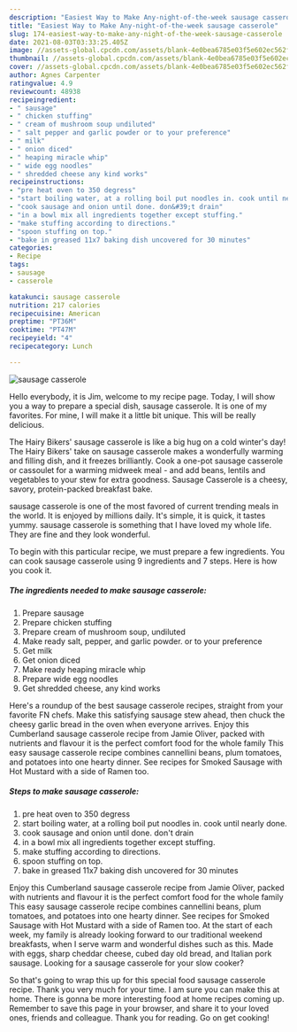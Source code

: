 ```yaml
---
description: "Easiest Way to Make Any-night-of-the-week sausage casserole"
title: "Easiest Way to Make Any-night-of-the-week sausage casserole"
slug: 174-easiest-way-to-make-any-night-of-the-week-sausage-casserole
date: 2021-08-03T03:33:25.405Z
image: //assets-global.cpcdn.com/assets/blank-4e0bea6785e03f5e602ec562f230caae08da540cada707380b4fe1bbebba43da.png
thumbnail: //assets-global.cpcdn.com/assets/blank-4e0bea6785e03f5e602ec562f230caae08da540cada707380b4fe1bbebba43da.png
cover: //assets-global.cpcdn.com/assets/blank-4e0bea6785e03f5e602ec562f230caae08da540cada707380b4fe1bbebba43da.png
author: Agnes Carpenter
ratingvalue: 4.9
reviewcount: 48938
recipeingredient:
- " sausage"
- " chicken stuffing"
- " cream of mushroom soup undiluted"
- " salt pepper and garlic powder or to your preference"
- " milk"
- " onion diced"
- " heaping miracle whip"
- " wide egg noodles"
- " shredded cheese any kind works"
recipeinstructions:
- "pre heat oven to 350 degress"
- "start boiling water, at a rolling boil put noodles in. cook until nearly done."
- "cook sausage and onion until done. don&#39;t drain"
- "in a bowl mix all ingredients together except stuffing."
- "make stuffing according to directions."
- "spoon stuffing on top."
- "bake in greased 11x7 baking dish uncovered for 30 minutes"
categories:
- Recipe
tags:
- sausage
- casserole

katakunci: sausage casserole 
nutrition: 217 calories
recipecuisine: American
preptime: "PT36M"
cooktime: "PT47M"
recipeyield: "4"
recipecategory: Lunch

---
```



![sausage casserole](//assets-global.cpcdn.com/assets/blank-4e0bea6785e03f5e602ec562f230caae08da540cada707380b4fe1bbebba43da.png)

Hello everybody, it is Jim, welcome to my recipe page. Today, I will show you a way to prepare a special dish, sausage casserole. It is one of my favorites. For mine, I will make it a little bit unique. This will be really delicious.

The Hairy Bikers&#39; sausage casserole is like a big hug on a cold winter&#39;s day! The Hairy Bikers&#39; take on sausage casserole makes a wonderfully warming and filling dish, and it freezes brilliantly. Cook a one-pot sausage casserole or cassoulet for a warming midweek meal - and add beans, lentils and vegetables to your stew for extra goodness. Sausage Casserole is a cheesy, savory, protein-packed breakfast bake.

sausage casserole is one of the most favored of current trending meals in the world. It is enjoyed by millions daily. It's simple, it is quick, it tastes yummy. sausage casserole is something that I have loved my whole life. They are fine and they look wonderful.


To begin with this particular recipe, we must prepare a few ingredients. You can cook sausage casserole using 9 ingredients and 7 steps. Here is how you cook it.

<!--inarticleads1-->

##### The ingredients needed to make sausage casserole:

1. Prepare  sausage
1. Prepare  chicken stuffing
1. Prepare  cream of mushroom soup, undiluted
1. Make ready  salt, pepper, and garlic powder. or to your preference
1. Get  milk
1. Get  onion diced
1. Make ready  heaping miracle whip
1. Prepare  wide egg noodles
1. Get  shredded cheese, any kind works


Here&#39;s a roundup of the best sausage casserole recipes, straight from your favorite FN chefs. Make this satisfying sausage stew ahead, then chuck the cheesy garlic bread in the oven when everyone arrives. Enjoy this Cumberland sausage casserole recipe from Jamie Oliver, packed with nutrients and flavour it is the perfect comfort food for the whole family This easy sausage casserole recipe combines cannellini beans, plum tomatoes, and potatoes into one hearty dinner. See recipes for Smoked Sausage with Hot Mustard with a side of Ramen too. 

<!--inarticleads2-->

##### Steps to make sausage casserole:

1. pre heat oven to 350 degress
1. start boiling water, at a rolling boil put noodles in. cook until nearly done.
1. cook sausage and onion until done. don&#39;t drain
1. in a bowl mix all ingredients together except stuffing.
1. make stuffing according to directions.
1. spoon stuffing on top.
1. bake in greased 11x7 baking dish uncovered for 30 minutes


Enjoy this Cumberland sausage casserole recipe from Jamie Oliver, packed with nutrients and flavour it is the perfect comfort food for the whole family This easy sausage casserole recipe combines cannellini beans, plum tomatoes, and potatoes into one hearty dinner. See recipes for Smoked Sausage with Hot Mustard with a side of Ramen too. At the start of each week, my family is already looking forward to our traditional weekend breakfasts, when I serve warm and wonderful dishes such as this. Made with eggs, sharp cheddar cheese, cubed day old bread, and Italian pork sausage. Looking for a sausage casserole for your slow cooker? 

So that's going to wrap this up for this special food sausage casserole recipe. Thank you very much for your time. I am sure you can make this at home. There is gonna be more interesting food at home recipes coming up. Remember to save this page in your browser, and share it to your loved ones, friends and colleague. Thank you for reading. Go on get cooking!
